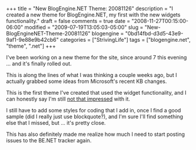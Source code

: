 +++
title = "New BlogEngine.NET Theme: 20081126"
description = "I created a new theme for BlogEngine.NET, my first with the new widgets functionality."
draft = false
comments = true
date = "2008-11-27T00:15:00-06:00"
modified = "2009-07-19T13:05:03-05:00"
slug = "New-BlogEngineNET-Theme-20081126"
blogengine = "0bd14fbd-d3d5-43e9-9af1-9e88e9b42cb6"
categories = ["StrivingLife"]
tags = ["blogengine.net", "theme", ".net"]
+++

<p>I've been working on a new theme for the site, since around 7 this evening ... and it's&nbsp;finally rolled out.</p>
<p>This is along the lines of what I was thinking a couple weeks ago, but I actually grabbed some ideas from Microsoft's recent KB changes.</p>
<p>This is the first theme I've created that used the widget functionality, and I can honestly say I'm still <a rel="nofollow" href="http://www.codeplex.com/blogengine/Thread/View.aspx?ThreadId=33113" target="_blank">not that impressed</a> with it.</p>
<p>I still have to add some styles for coding that I add in, once I find a good sample (did I really just use blockquote?), and I'm sure I'll find something else that I missed, but ... it's pretty close.</p>
<p>This has also definitely made me realize how much I need to start posting issues to the BE.NET tracker again.</p>
